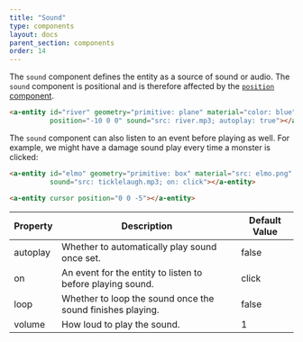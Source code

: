 ```yaml
---
title: "Sound"
type: components
layout: docs
parent_section: components
order: 14
---
```


The `sound` component defines the entity as a source of sound or audio. The `sound` component is positional and is therefore affected by the [`position` component](position.html).

```html
<a-entity id="river" geometry="primitive: plane" material="color: blue"
          position="-10 0 0" sound="src: river.mp3; autoplay: true"></a-entity>
```

The `sound` component can also listen to an event before playing as well. For example, we might have a damage sound play every time a monster is clicked:

```html
<a-entity id="elmo" geometry="primitive: box" material="src: elmo.png"
          sound="src: ticklelaugh.mp3; on: click"></a-entity>

<a-entity cursor position="0 0 -5"></a-entity>
```

| Property  | Description                                                     | Default Value |
|-----------|-----------------------------------------------------------------|---------------|
| autoplay  | Whether to automatically play sound once set.                   | false         |
| on        | An event for the entity to listen to before playing sound.      | click         |
| loop      | Whether to loop the sound once the sound finishes playing.      | false         |
| volume    | How loud to play the sound.                                     | 1             |
